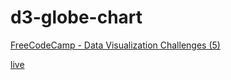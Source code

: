 # d3-globe-chart
[FreeCodeCamp - Data Visualization Challenges (5)](https://www.freecodecamp.com/challenges/map-data-across-the-globe)


[live](abdelmageed.github.io/d3-globe-chart/)